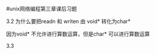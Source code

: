#unix网络编程第三章课后习题

3.2 为什么要把readn 和 writen 由 void* 转化为char*

因为void* 不允许进行算数运算，但是char* 可以进行算数运算
	
3.3